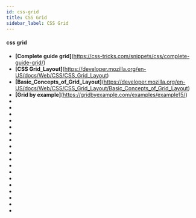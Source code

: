 ```yaml
---
id: css-grid
title: CSS Grid
sidebar_label: CSS Grid
---
```



#### css grid
- **[Complete guide grid]**(https://css-tricks.com/snippets/css/complete-guide-grid/)
- **[CSS Grid_Layout]**(https://developer.mozilla.org/en-US/docs/Web/CSS/CSS_Grid_Layout)
- **[Basic_Concepts_of_Grid_Layout]**(https://developer.mozilla.org/en-US/docs/Web/CSS/CSS_Grid_Layout/Basic_Concepts_of_Grid_Layout)
- **[Grid by example]**(https://gridbyexample.com/examples/example15/)
- []()
- []()
- []()
- []()
- []()
- []()
- []()
- []()
- []()
- []()
- []()
- []()
- []()
- []()
- []()
- []()
- []()
- []()
